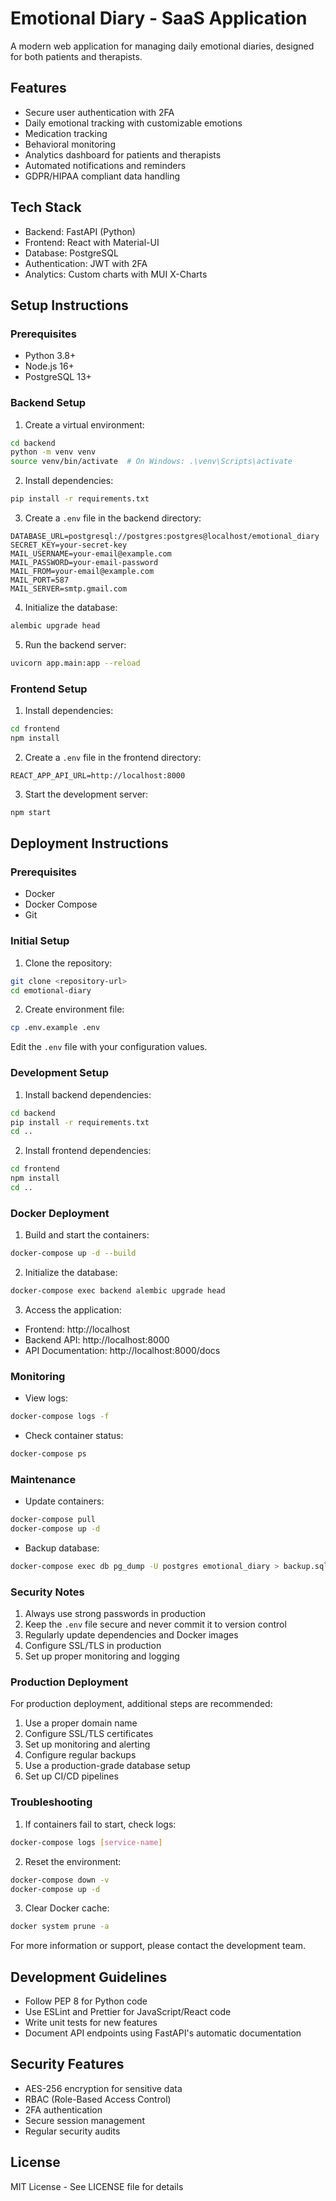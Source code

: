 # Emotional Diary - SaaS Application

A modern web application for managing daily emotional diaries, designed for both patients and therapists.

## Features

- Secure user authentication with 2FA
- Daily emotional tracking with customizable emotions
- Medication tracking
- Behavioral monitoring
- Analytics dashboard for patients and therapists
- Automated notifications and reminders
- GDPR/HIPAA compliant data handling

## Tech Stack

- Backend: FastAPI (Python)
- Frontend: React with Material-UI
- Database: PostgreSQL
- Authentication: JWT with 2FA
- Analytics: Custom charts with MUI X-Charts

## Setup Instructions

### Prerequisites

- Python 3.8+
- Node.js 16+
- PostgreSQL 13+

### Backend Setup

1. Create a virtual environment:
```bash
cd backend
python -m venv venv
source venv/bin/activate  # On Windows: .\venv\Scripts\activate
```

2. Install dependencies:
```bash
pip install -r requirements.txt
```

3. Create a `.env` file in the backend directory:
```
DATABASE_URL=postgresql://postgres:postgres@localhost/emotional_diary
SECRET_KEY=your-secret-key
MAIL_USERNAME=your-email@example.com
MAIL_PASSWORD=your-email-password
MAIL_FROM=your-email@example.com
MAIL_PORT=587
MAIL_SERVER=smtp.gmail.com
```

4. Initialize the database:
```bash
alembic upgrade head
```

5. Run the backend server:
```bash
uvicorn app.main:app --reload
```

### Frontend Setup

1. Install dependencies:
```bash
cd frontend
npm install
```

2. Create a `.env` file in the frontend directory:
```
REACT_APP_API_URL=http://localhost:8000
```

3. Start the development server:
```bash
npm start
```

## Deployment Instructions

### Prerequisites
- Docker
- Docker Compose
- Git

### Initial Setup
1. Clone the repository:
```bash
git clone <repository-url>
cd emotional-diary
```

2. Create environment file:
```bash
cp .env.example .env
```
Edit the `.env` file with your configuration values.

### Development Setup
1. Install backend dependencies:
```bash
cd backend
pip install -r requirements.txt
cd ..
```

2. Install frontend dependencies:
```bash
cd frontend
npm install
cd ..
```

### Docker Deployment
1. Build and start the containers:
```bash
docker-compose up -d --build
```

2. Initialize the database:
```bash
docker-compose exec backend alembic upgrade head
```

3. Access the application:
- Frontend: http://localhost
- Backend API: http://localhost:8000
- API Documentation: http://localhost:8000/docs

### Monitoring
- View logs:
```bash
docker-compose logs -f
```

- Check container status:
```bash
docker-compose ps
```

### Maintenance
- Update containers:
```bash
docker-compose pull
docker-compose up -d
```

- Backup database:
```bash
docker-compose exec db pg_dump -U postgres emotional_diary > backup.sql
```

### Security Notes
1. Always use strong passwords in production
2. Keep the `.env` file secure and never commit it to version control
3. Regularly update dependencies and Docker images
4. Configure SSL/TLS in production
5. Set up proper monitoring and logging

### Production Deployment
For production deployment, additional steps are recommended:
1. Use a proper domain name
2. Configure SSL/TLS certificates
3. Set up monitoring and alerting
4. Configure regular backups
5. Use a production-grade database setup
6. Set up CI/CD pipelines

### Troubleshooting
1. If containers fail to start, check logs:
```bash
docker-compose logs [service-name]
```

2. Reset the environment:
```bash
docker-compose down -v
docker-compose up -d
```

3. Clear Docker cache:
```bash
docker system prune -a
```

For more information or support, please contact the development team.

## Development Guidelines

- Follow PEP 8 for Python code
- Use ESLint and Prettier for JavaScript/React code
- Write unit tests for new features
- Document API endpoints using FastAPI's automatic documentation

## Security Features

- AES-256 encryption for sensitive data
- RBAC (Role-Based Access Control)
- 2FA authentication
- Secure session management
- Regular security audits

## License

MIT License - See LICENSE file for details

